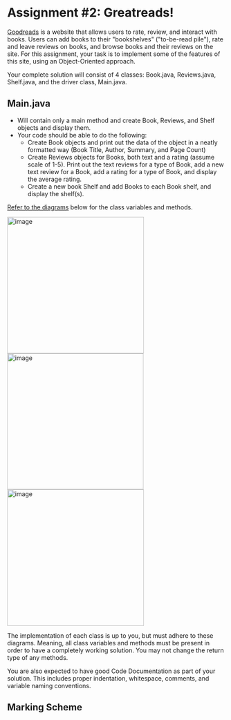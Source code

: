 # Assignment #2: Greatreads!

[Goodreads](https://www.goodreads.com/) is a website that allows users to rate, review, and interact with books. Users can add books to their "bookshelves" ("to-be-read pile"), rate and leave reviews on books, and browse books and their reviews on the site. For this assignment, your task is to implement some of the features of this site, using an Object-Oriented approach.

Your complete solution will consist of 4 classes: Book.java, Reviews.java, Shelf.java, and the driver class, Main.java. 

## Main.java 
- Will contain only a main method and create Book, Reviews, and Shelf objects and display them. 
- Your code should be able to do the following:
  - Create Book objects and print out the data of the object in a neatly formatted way (Book Title, Author, Summary, and Page Count)
  - Create Reviews objects for Books, both text and a rating (assume scale of 1-5). Print out the text reviews for a type of Book, add a new text review for a Book, add a rating for a type of Book, and display the average rating.
  - Create a new book Shelf and add Books to each Book shelf, and display the shelf(s).

[Refer to the diagrams](https://docs.google.com/document/d/1hvafOBSbA3AwGaEmhiK_PsIh2FsOlzujWYBmacnC5Rg/edit?usp=sharing) below for the class variables and methods.

<img width="316" alt="image" src="https://user-images.githubusercontent.com/110256838/201993593-5a374b47-43ab-4578-b0a8-af9f531f3d44.png">

<img width="315" alt="image" src="https://user-images.githubusercontent.com/110256838/201995184-becc2336-71f4-4f69-be17-54db7e68477e.png">

<img width="316" alt="image" src="https://user-images.githubusercontent.com/110256838/201993690-9beb2f74-9c89-45dd-bdcb-8f9b998d7055.png">

The implementation of each class is up to you, but must adhere to these diagrams. Meaning, all class variables and methods must be present in order to have a completely working solution. You may not change the return type of any methods.

You are also expected to have good Code Documentation as part of your solution. This includes proper indentation, whitespace, comments, and variable naming conventions.

## Marking Scheme

